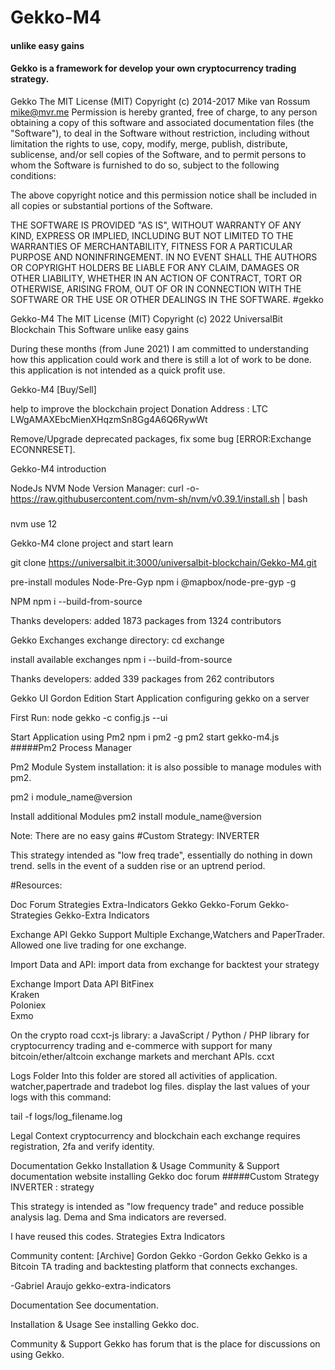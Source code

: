 # Gekko-M4
#### unlike easy gains


#### Gekko is a framework for develop your own cryptocurrency trading strategy.


Gekko The MIT License (MIT) Copyright (c) 2014-2017 Mike van Rossum mike@mvr.me
Permission is hereby granted, free of charge, to any person obtaining a copy of this software and associated documentation files (the "Software"), to deal in the Software without restriction, including without limitation the rights to use, copy, modify, merge, publish, distribute, sublicense, and/or sell copies of the Software, and to permit persons to whom the Software is furnished to do so, subject to the following conditions:

The above copyright notice and this permission notice shall be included in all copies or substantial portions of the Software.

THE SOFTWARE IS PROVIDED "AS IS", WITHOUT WARRANTY OF ANY KIND, EXPRESS OR IMPLIED, INCLUDING BUT NOT LIMITED TO THE WARRANTIES OF MERCHANTABILITY, FITNESS FOR A PARTICULAR PURPOSE AND NONINFRINGEMENT. IN NO EVENT SHALL THE AUTHORS OR COPYRIGHT HOLDERS BE LIABLE FOR ANY CLAIM, DAMAGES OR OTHER LIABILITY, WHETHER IN AN ACTION OF CONTRACT, TORT OR OTHERWISE, ARISING FROM, OUT OF OR IN CONNECTION WITH THE SOFTWARE OR THE USE OR OTHER DEALINGS IN THE SOFTWARE. #gekko



Gekko-M4 The MIT License (MIT) Copyright (c) 2022 UniversalBit Blockchain This Software unlike easy gains

During these months (from June 2021) I am committed to understanding how this application could work and there is still a lot of work to be done. this application is not intended as a quick profit use.



Gekko-M4 [Buy/Sell]

help to improve the blockchain project 
Donation Address : LTC LWgAMAXEbcMienXHqzmSn8Gg4A6Q6RywWt


Remove/Upgrade deprecated packages, fix some bug [ERROR:Exchange ECONNRESET].

Gekko-M4
introduction

NodeJs
NVM Node Version Manager:
curl -o- https://raw.githubusercontent.com/nvm-sh/nvm/v0.39.1/install.sh | bash

#####

nvm use 12

Gekko-M4
clone project and start learn

git clone https://universalbit.it:3000/universalbit-blockchain/Gekko-M4.git

pre-install modules Node-Pre-Gyp
npm i @mapbox/node-pre-gyp -g

NPM
npm i --build-from-source

Thanks developers:
added 1873 packages from 1324 contributors


Gekko Exchanges
exchange directory:
cd exchange

install available exchanges
npm i --build-from-source

Thanks developers:
added 339 packages from 262 contributors

Gekko UI Gordon Edition
Start Application
configuring gekko on a server

First Run:
node gekko -c config.js --ui

Start Application using Pm2
npm i pm2 -g
pm2 start gekko-m4.js
#####Pm2 Process Manager


Pm2 Module System installation:
it is also possible to manage modules with pm2.

pm2 i module_name@version

Install additional Modules
pm2 install module_name@version

Note:
There are no easy gains
#Custom Strategy: INVERTER

This strategy intended as "low freq trade", essentially do nothing in down trend. sells in the event of a sudden rise or an uptrend period.

#Resources:

Doc	Forum	Strategies	Extra-Indicators
Gekko	Gekko-Forum	Gekko-Strategies	Gekko-Extra Indicators

Exchange API
Gekko Support Multiple Exchange,Watchers and PaperTrader. Allowed one live trading for one exchange.

Import Data and API:
import data from exchange for backtest your strategy

Exchange	Import Data	API
BitFinex	 
Kraken	 
Poloniex	 
Exmo

On the crypto road
ccxt-js library: a JavaScript / Python / PHP library for cryptocurrency trading and e-commerce with support for many bitcoin/ether/altcoin exchange markets and merchant APIs. ccxt

Logs Folder
Into this folder are stored all activities of application. watcher,papertrade and tradebot log files. display the last values of your logs with this command:

tail -f logs/log_filename.log

Legal Context
cryptocurrency and blockchain each exchange requires registration, 2fa and verify identity.

Documentation	Gekko Installation & Usage	Community & Support
documentation website	installing Gekko doc	forum
#####Custom Strategy INVERTER : strategy

This strategy is intended as "low frequency trade" and reduce possible analysis lag. Dema and Sma indicators are reversed.

I have reused this codes. Strategies Extra Indicators

Community content: [Archive]
Gordon Gekko -Gordon Gekko Gekko is a Bitcoin TA trading and backtesting platform that connects exchanges.

-Gabriel Araujo gekko-extra-indicators

Documentation
See documentation.

Installation & Usage
See installing Gekko doc.

Community & Support
Gekko has forum that is the place for discussions on using Gekko.